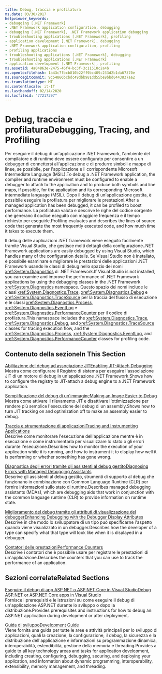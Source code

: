 ```yaml
---
title: Debug, traccia e profilatura
ms.date: 03/30/2017
helpviewer_keywords:
- debugging [.NET Framework]
- .NET Framework application configuration, debugging
- debugging [.NET Framework], .NET Framework application debugging
- troubleshooting applications [.NET Framework], profiling
- application development [.NET Framework], debugging
- .NET Framework application configuration, profiling
- profiling applications
- troubleshooting applications [.NET Framework], debugging
- troubleshooting applications [.NET Framework]
- application development [.NET Framework], profiling
ms.assetid: 4a04863e-2475-46f4-bc3f-3c11510c2a4b
ms.openlocfilehash: 1a43c7fbcb810b22ff9bc409c233d2b1da67370e
ms.sourcegitcommit: 9c54866bcbdc49dbb981dd55be9bbd0443837aa2
ms.translationtype: MT
ms.contentlocale: it-IT
ms.lasthandoff: 02/14/2020
ms.locfileid: "77217397"
---
```

# <a name="debugging-tracing-and-profiling"></a><span data-ttu-id="6b5df-102">Debug, traccia e profilatura</span><span class="sxs-lookup"><span data-stu-id="6b5df-102">Debugging, Tracing, and Profiling</span></span>
<span data-ttu-id="6b5df-103">Per eseguire il debug di un'applicazione .NET Framework, l'ambiente del compilatore e di runtime deve essere configurato per consentire a un debugger di connettersi all'applicazione e di produrre simboli e mappe di linee, se possibile, per l'applicazione e il corrispondente Microsoft Intermediate Language (MSIL).</span><span class="sxs-lookup"><span data-stu-id="6b5df-103">To debug a .NET Framework application, the compiler and runtime environment must be configured to enable a debugger to attach to the application and to produce both symbols and line maps, if possible, for the application and its corresponding Microsoft intermediate language (MSIL).</span></span> <span data-ttu-id="6b5df-104">Dopo il debug di un'applicazione gestita, è possibile eseguire la profilatura per migliorare le prestazioni.</span><span class="sxs-lookup"><span data-stu-id="6b5df-104">After a managed application has been debugged, it can be profiled to boost performance.</span></span> <span data-ttu-id="6b5df-105">La profilatura valuta e descrive le righe del codice sorgente che generano il codice eseguito con maggiore frequenza e il tempo richiesto per eseguirle.</span><span class="sxs-lookup"><span data-stu-id="6b5df-105">Profiling evaluates and describes the lines of source code that generate the most frequently executed code, and how much time it takes to execute them.</span></span>  
  
 <span data-ttu-id="6b5df-106">Il debug delle applicazioni .NET framework viene eseguito facilmente tramite Visual Studio, che gestisce molti dettagli della configurazione.</span><span class="sxs-lookup"><span data-stu-id="6b5df-106">.NET Framework applications are easily debugged by using Visual Studio, which handles many of the configuration details.</span></span> <span data-ttu-id="6b5df-107">Se Visual Studio non è installato, è possibile esaminare e migliorare le prestazioni delle applicazioni .NET Framework usando le classi di debug nello spazio dei nomi <xref:System.Diagnostics> di .NET Framework.</span><span class="sxs-lookup"><span data-stu-id="6b5df-107">If Visual Studio is not installed, you can examine and improve the performance of .NET Framework applications by using the debugging classes in the .NET Framework <xref:System.Diagnostics> namespace.</span></span> <span data-ttu-id="6b5df-108">Questo spazio dei nomi include le classi <xref:System.Diagnostics.Trace>, <xref:System.Diagnostics.Debug> e <xref:System.Diagnostics.TraceSource> per la traccia del flusso di esecuzione e le classi <xref:System.Diagnostics.Process>, <xref:System.Diagnostics.EventLog> e <xref:System.Diagnostics.PerformanceCounter> per il codice di profilatura.</span><span class="sxs-lookup"><span data-stu-id="6b5df-108">This namespace includes the <xref:System.Diagnostics.Trace>, <xref:System.Diagnostics.Debug>, and <xref:System.Diagnostics.TraceSource> classes for tracing execution flow, and the <xref:System.Diagnostics.Process>, <xref:System.Diagnostics.EventLog>, and <xref:System.Diagnostics.PerformanceCounter> classes for profiling code.</span></span>  
  
## <a name="in-this-section"></a><span data-ttu-id="6b5df-109">Contenuto della sezione</span><span class="sxs-lookup"><span data-stu-id="6b5df-109">In This Section</span></span>  
 [<span data-ttu-id="6b5df-110">Abilitazione del debug ad associazione JIT</span><span class="sxs-lookup"><span data-stu-id="6b5df-110">Enabling JIT-Attach Debugging</span></span>](enabling-jit-attach-debugging.md)  
 <span data-ttu-id="6b5df-111">Mostra come configurare il Registro di sistema per eseguire l'associazione JIT di un motore di debug in un'applicazione .NET Framework.</span><span class="sxs-lookup"><span data-stu-id="6b5df-111">Shows how to configure the registry to JIT-attach a debug engine to a .NET Framework application.</span></span>  
  
 [<span data-ttu-id="6b5df-112">Semplificazione del debug di un'immagine</span><span class="sxs-lookup"><span data-stu-id="6b5df-112">Making an Image Easier to Debug</span></span>](making-an-image-easier-to-debug.md)  
 <span data-ttu-id="6b5df-113">Mostra come attivare il rilevamento JIT e disattivare l'ottimizzazione per rendere più semplice l'esecuzione del debug di un assembly.</span><span class="sxs-lookup"><span data-stu-id="6b5df-113">Shows how to turn JIT tracking on and optimization off to make an assembly easier to debug.</span></span>  
  
 [<span data-ttu-id="6b5df-114">Traccia e strumentazione di applicazioni</span><span class="sxs-lookup"><span data-stu-id="6b5df-114">Tracing and Instrumenting Applications</span></span>](tracing-and-instrumenting-applications.md)  
 <span data-ttu-id="6b5df-115">Descrive come monitorare l'esecuzione dell'applicazione mentre è in esecuzione e come instrumentarla per visualizzare lo stato o gli errori durante l'esecuzione.</span><span class="sxs-lookup"><span data-stu-id="6b5df-115">Describes how to monitor the execution of your application while it is running, and how to instrument it to display how well it is performing or whether something has gone wrong.</span></span>  
  
 [<span data-ttu-id="6b5df-116">Diagnostica degli errori tramite gli assistenti al debug gestito</span><span class="sxs-lookup"><span data-stu-id="6b5df-116">Diagnosing Errors with Managed Debugging Assistants</span></span>](diagnosing-errors-with-managed-debugging-assistants.md)  
 <span data-ttu-id="6b5df-117">Descrive gli assistenti al debug gestito, strumenti di supporto al debug che funzionano in combinazione con Common Language Runtime (CLR) per fornire informazioni sullo stato di runtime.</span><span class="sxs-lookup"><span data-stu-id="6b5df-117">Describes managed debugging assistants (MDAs), which are debugging aids that work in conjunction with the common language runtime (CLR) to provide information on runtime state.</span></span>  
  
 [<span data-ttu-id="6b5df-118">Miglioramento del debug tramite gli attributi di visualizzazione del debugger</span><span class="sxs-lookup"><span data-stu-id="6b5df-118">Enhancing Debugging with the Debugger Display Attributes</span></span>](enhancing-debugging-with-the-debugger-display-attributes.md)  
 <span data-ttu-id="6b5df-119">Descrive in che modo lo sviluppatore di un tipo può specificarne l'aspetto quando viene visualizzato in un debugger.</span><span class="sxs-lookup"><span data-stu-id="6b5df-119">Describes how the developer of a type can specify what that type will look like when it is displayed in a debugger.</span></span>  
  
 [<span data-ttu-id="6b5df-120">Contatori delle prestazioni</span><span class="sxs-lookup"><span data-stu-id="6b5df-120">Performance Counters</span></span>](performance-counters.md)  
 <span data-ttu-id="6b5df-121">Descrive i contatori che è possibile usare per registrare le prestazioni di un'applicazione.</span><span class="sxs-lookup"><span data-stu-id="6b5df-121">Describes the counters that you can use to track the performance of an application.</span></span>  
  
## <a name="related-sections"></a><span data-ttu-id="6b5df-122">Sezioni correlate</span><span class="sxs-lookup"><span data-stu-id="6b5df-122">Related Sections</span></span>  
 [<span data-ttu-id="6b5df-123">Eseguire il debug di app ASP.NET o ASP.NET Core in Visual Studio</span><span class="sxs-lookup"><span data-stu-id="6b5df-123">Debug ASP.NET or ASP.NET Core apps in Visual Studio</span></span>](/visualstudio/debugger/how-to-enable-debugging-for-aspnet-applications)  
 <span data-ttu-id="6b5df-124">Fornisce i prerequisiti e le istruzioni su come eseguire il debug di un'applicazione ASP.NET durante lo sviluppo o dopo la distribuzione.</span><span class="sxs-lookup"><span data-stu-id="6b5df-124">Provides prerequisites and instructions for how to debug an ASP.NET application during development or after deployment.</span></span>  
  
 [<span data-ttu-id="6b5df-125">Guida di sviluppo</span><span class="sxs-lookup"><span data-stu-id="6b5df-125">Development Guide</span></span>](../development-guide.md)  
 <span data-ttu-id="6b5df-126">Viene fornita una guida per tutte le aree e attività principali per lo sviluppo di applicazioni, quali la creazione, la configurazione, il debug, la sicurezza e la distribuzione dell'applicazione e informazioni su programmazione dinamica, interoperabilità, estendibilità, gestione della memoria e threading.</span><span class="sxs-lookup"><span data-stu-id="6b5df-126">Provides a guide to all key technology areas and tasks for application development, including creating, configuring, debugging, securing, and deploying your application, and information about dynamic programming, interoperability, extensibility, memory management, and threading.</span></span>
